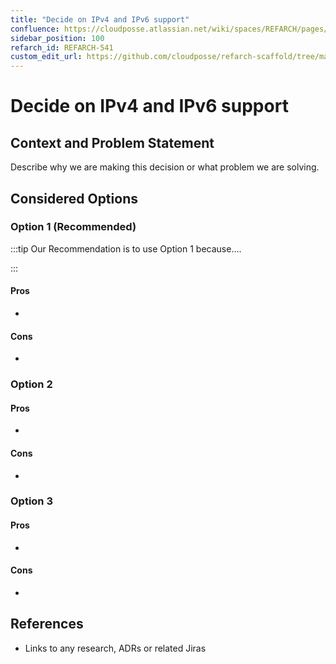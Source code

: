 ```yaml
---
title: "Decide on IPv4 and IPv6 support"
confluence: https://cloudposse.atlassian.net/wiki/spaces/REFARCH/pages/1437532199/REFARCH-541+-+Decide+on+IPv4+and+IPv6+support
sidebar_position: 100
refarch_id: REFARCH-541
custom_edit_url: https://github.com/cloudposse/refarch-scaffold/tree/main/docs/docs/fundamentals/design-decisions/decide-on-ipv4-and-ipv6-support.md
---
```


# Decide on IPv4 and IPv6 support

## Context and Problem Statement

Describe why we are making this decision or what problem we are solving.

## Considered Options

### Option 1  (Recommended)

:::tip
Our Recommendation is to use Option 1 because....

:::

#### Pros

-

#### Cons

-

### Option 2

#### Pros

-

#### Cons

-

### Option 3

#### Pros

-

#### Cons

-

## References

- Links to any research, ADRs or related Jiras


